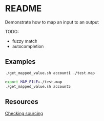 # README
Demonstrate how to map an input to an output

TODO:
* fuzzy match
* autocompletion

## Examples
```sh
./get_mapped_value.sh account1 ./test.map
```

```sh
export MAP_FILE=./test.map
./get_mapped_value.sh account5
```

## Resources 
[Checking sourcing](https://stackoverflow.com/questions/2683279/how-to-detect-if-a-script-is-being-sourced)  
